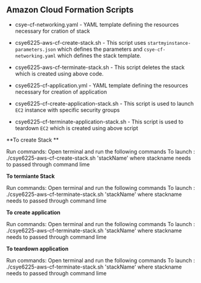 ## Amazon Cloud Formation Scripts

* csye-cf-networking.yaml - YAML template defining the resources necessary for cration of stack

* csye6225-aws-cf-create-stack.sh - This script uses `startmyinstance-parameters.json` which defines the parameters and `csye-cf-networking.yaml` which defines the stack template.

* csye6225-aws-cf-terminate-stack.sh - This script deletes the stack which is created using above code.

* csye6225-cf-application.yml - YAML template defining the resources necessary for creation of application

* csye6225-cf-create-application-stack.sh - This script is used to launch `EC2` instance with specific security groups

* csye6225-cf-terminate-application-stack.sh - This script is used to teardown `EC2` which is created using above script

**To create Stack **

Run commands: Open terminal and run the following commands
To launch : ./csye6225-aws-cf-create-stack.sh 'stackName' where stackname needs to passed through command lime

**To termiante Stack**

Run commands: Open terminal and run the following commands
To launch : ./csye6225-aws-cf-terminate-stack.sh 'stackName' where stackname needs to passed through command lime

**To create application**

Run commands: Open terminal and run the following commands
To launch : ./csye6225-aws-cf-terminate-stack.sh 'stackName' where stackname needs to passed through command lime

**To teardown application**

Run commands: Open terminal and run the following commands
To launch : ./csye6225-aws-cf-terminate-stack.sh 'stackName' where stackname needs to passed through command lime



